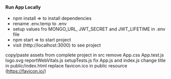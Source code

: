 #### Run App Locally

- npm install => to install dependencies
- rename .env.temp to .env
- setup values fro MONGO_URL, JWT_SECRET and JWT_LIFETIME in .env file
- npm start => to start project
- visit (http://localhost:3000) to see project

copy/paste assets from complete project
in src remove
App.css
App.test.js
logo.svg
reportWebVitals.js
setupTests.js
fix App.js and index.js
change title in public/index.html
replace favicon.ico in public
resource (https://favicon.io/)
